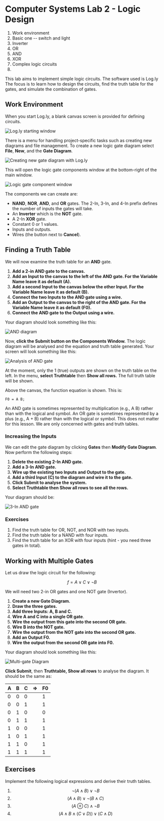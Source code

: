 # Computer Systems Lab 2 - Logic Design

<script src="https://cdn.mathjax.org/mathjax/latest/MathJax.js?config=TeX-AMS-MML_HTMLorMML" type="text/javascript"></script>

1. Work environment
2. Basic one -- switch and light
3. Inverter
4. OR
5. AND
6. XOR
7. Complex logic circuits
8. 





This lab aims to implement simple logic circuits. The software used is Log.ly The focus is to learn how to design the circuits, find the truth table for the gates, and simulate the combination of gates.

## Work Environment

When you start Log.ly, a blank canvas screen is provided for defining circuits.

![Log.ly starting window](logic-friday-start.png)

There is a menu for handling project-specific tasks such as creating new diagrams and file management. To create a new logic gate diagram select **File**, **New**, and the **Gate Diagram**.

![Creating new gate diagram with Log.ly](logic-friday-new-gate.png)

This will open the logic gate components window at the bottom-right of the main window.

![Logic gate component window](logic-friday-components.png)

The components we can create are:

- **NAND**, **NOR**, **AND**, and **OR** gates. The 2-In, 3-In, and 4-In prefix defines the number of inputs the gates will take.
- An **Inverter** which is the **NOT** gate.
- A 2-In **XOR** gate.
- Constant 0 or 1 values.
- Inputs and outputs.
- Wires (the button next to **Cancel**).

## Finding a Truth Table

We will now examine the truth table for an **AND** gate.

1. **Add a 2-in AND gate to the canvas.**
2. **Add an Input to the canvas to the left of the AND gate. For the Variable Name leave it as default (A).**
3. **Add a second Input to the canvas below the other Input. For the Variable Name leave it as default (B).**
4. **Connect the two Inputs to the AND gate using a wire.**
5. **Add an Output to the canvas to the right of the AND gate. For the Variable Name leave it as default (F0).**
6. **Connect the AND gate to the Output using a wire.**

Your diagram should look something like this:

![AND diagram](and-diagram.png)

Now, **click the Submit button on the Components Window.** The logic diagram will be analysed and the equation and truth table generated. Your screen will look something like this:

![Analysis of AND gate](logic-friday-and-analysis.png)

At the moment, only the 1 (true) outputs are shown on the truth table on the left. In the menu, **select Truthtable** then **Show all rows.** The full truth table will be shown.

Above the canvas, the function equation is shown. This is:

```
F0 = A B;
```

An AND gate is sometimes represented by multiplication (e.g., A B) rather than with the logical and symbol. An OR gate is sometimes represented by a plus (e.g., A + B) rather than with the logical or symbol. This does not matter for this lesson. We are only concerned with gates and truth tables.

### Increasing the Inputs

We can edit the gate diagram by clicking **Gates** then **Modify Gate Diagram**. Now perform the following steps:

1. **Delete the existing 2-In AND gate.**
2. **Add a 3-In AND gate.**
3. **Wire up the existing two Inputs and Output to the gate.**
4. **Add a third Input (C) to the diagram and wire it to the gate.**
5. **Click Submit to analyse the system.**
6. **Select Truthtable then Show all rows to see all the rows.**

Your diagram should be:

![3-In AND gate](3-in-and.png)

### Exercises

1. Find the truth table for OR, NOT, and NOR with two inputs.
2. Find the truth table for a NAND with four inputs.
3. Find the truth table for an XOR with four inputs (hint - you need three gates in total).

## Working with Multiple Gates

Let us draw the logic circuit for the following:


$$
f = A \lor C \lor ¬B
$$


We will need two 2-in OR gates and one NOT gate (Invertor).

1. **Create a new Gate Diagram.**
2. **Draw the three gates.**
3. **Add three Inputs: A, B and C.**
4. **Wire A and C into a single OR gate**.
5. **Wire the output from this gate into the second OR gate.**
6. **Wire B into the NOT gate.**
7. **Wire the output from the NOT gate into the second OR gate.**
8. **Add an Output F0.**
9. **Wire the output from the second OR gate into F0.**

Your diagram should look something like this:

![Multi-gate Diagram](multi-gate.png)

**Click Submit**, then **Truthtable, Show all rows** to analyse the diagram. It should be the same as:

| A    | B    | C    | =>   | F0   |
| ---- | ---- | ---- | ---- | ---- |
| 0    | 0    | 0    |      | 1    |
| 0    | 0    | 1    |      | 1    |
| 0    | 1    | 0    |      | 0    |
| 0    | 1    | 1    |      | 1    |
| 1    | 0    | 0    |      | 1    |
| 1    | 0    | 1    |      | 1    |
| 1    | 1    | 0    |      | 1    |
| 1    | 1    | 1    |      | 1    |

## Exercises

Implement the following logical expressions and derive their truth tables.

1. $$¬(A \land B) \lor ¬B$$
2. $$(A \land B) \lor ¬(B \land C)$$
3. $$(A \oplus C) \land ¬B$$
4. $$(A \land B \land (C \lor D)) \lor (C \land D)$$
